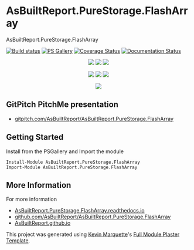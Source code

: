 # AsBuiltReport.PureStorage.FlashArray

AsBuiltReport.PureStorage.FlashArray

[![Build status](https://ci.appveyor.com/api/projects/status/github/AsBuiltReport/AsBuiltReport.PureStorage.FlashArray?branch=master&svg=true)](https://ci.appveyor.com/project/AsBuiltReport/AsBuiltReport.PureStorage.FlashArray)
[![PS Gallery](https://img.shields.io/badge/install-PS%20Gallery-blue.svg)](https://www.powershellgallery.com/packages/AsBuiltReport.PureStorage.FlashArray/)
[![Coverage Status](https://coveralls.io/repos/github/AsBuiltReport/AsBuiltReport.PureStorage.FlashArray/badge.svg?branch=master)](https://coveralls.io/github/AsBuiltReport/AsBuiltReport.PureStorage.FlashArray?branch=master)
[![Documentation Status](https://img.shields.io/badge/docs-latest-brightgreen.svg?style=flat)](http://AsBuiltReport.PureStorage.FlashArray.readthedocs.io/en/latest/?badge=latest)

<p align="center">
    <a href="https://www.powershellgallery.com/packages/AsBuiltReport.PureStorage.FlashArray/" alt="PowerShell Gallery Version">
        <img src="https://img.shields.io/powershellgallery/v/AsBuiltReport.PureStorage.FlashArray.svg" /></a>
    <a href="https://www.powershellgallery.com/packages/AsBuiltReport.PureStorage.FlashArray/" alt="PS Gallery Downloads">
        <img src="https://img.shields.io/powershellgallery/dt/AsBuiltReport.PureStorage.FlashArray.svg" /></a>
    <a href="https://www.powershellgallery.com/packages/AsBuiltReport.PureStorage.FlashArray/" alt="PS Platform">
        <img src="https://img.shields.io/powershellgallery/p/AsBuiltReport.PureStorage.FlashArray.svg" /></a>
</p>
<p align="center">
    <a href="https://github.com/AsBuiltReport/AsBuiltReport.PureStorage.FlashArray/graphs/commit-activity" alt="GitHub Last Commit">
        <img src="https://img.shields.io/github/last-commit/AsBuiltReport/AsBuiltReport.PureStorage.FlashArray/master.svg" /></a>
    <a href="https://raw.githubusercontent.com/AsBuiltReport/AsBuiltReport.PureStorage.FlashArray/master/LICENSE" alt="GitHub License">
        <img src="https://img.shields.io/github/license/AsBuiltReport/AsBuiltReport.PureStorage.FlashArray.svg" /></a>
    <a href="https://github.com/AsBuiltReport/AsBuiltReport.PureStorage.FlashArray/graphs/contributors" alt="GitHub Contributors">
        <img src="https://img.shields.io/github/contributors/AsBuiltReport/AsBuiltReport.PureStorage.FlashArray.svg"/></a>
</p>
<p align="center">
    <a href="https://twitter.com/AsBuiltReport" alt="Twitter">
            <img src="https://img.shields.io/twitter/follow/AsBuiltReport.svg?style=social"/></a>
</p>

## GitPitch PitchMe presentation

* [gitpitch.com/AsBuiltReport/AsBuiltReport.PureStorage.FlashArray](https://gitpitch.com/AsBuiltReport/AsBuiltReport.PureStorage.FlashArray)

## Getting Started

Install from the PSGallery and Import the module

    Install-Module AsBuiltReport.PureStorage.FlashArray
    Import-Module AsBuiltReport.PureStorage.FlashArray


## More Information

For more information

* [AsBuiltReport.PureStorage.FlashArray.readthedocs.io](http://AsBuiltReport.PureStorage.FlashArray.readthedocs.io)
* [github.com/AsBuiltReport/AsBuiltReport.PureStorage.FlashArray](https://github.com/AsBuiltReport/AsBuiltReport.PureStorage.FlashArray)
* [AsBuiltReport.github.io](https://AsBuiltReport.github.io)


This project was generated using [Kevin Marquette](http://kevinmarquette.github.io)'s [Full Module Plaster Template](https://github.com/KevinMarquette/PlasterTemplates/tree/master/FullModuleTemplate).

